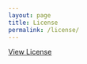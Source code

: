 ```yaml
---
layout: page
title: License
permalink: /license/
---
```


[View License](https://www.youtube.com/watch?v=dQw4w9WgXcQ)
